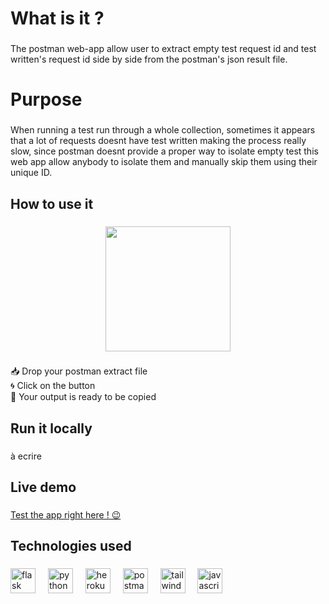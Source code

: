 <h1 align="left">What is it ?</h1>

###

<p align="left">The postman web-app allow user to extract empty test request id and test written's request id side by side  from the postman's json result file.</p>

###

<h1 align="left">Purpose</h1>

###

<p align="left">When running a test run through a whole collection, sometimes it appears that a lot of requests doesnt have test written making the process really slow, since postman doesnt provide a proper way to isolate empty test this web app allow anybody to isolate them and manually skip them using their unique ID.</p>

###

<h2 align="left">How to use it</h2>

###

<div align="center">
  <img height="200" src="https://i.imgflip.com/88juf0.jpg"  />
</div>

###

<p align="left">📥 Drop your postman extract file<br>🌀 Click on the button<br>🎯 Your output is ready to be copied</p>

###

<h2 align="left">Run it locally</h2>

###

<p align="left">à ecrire</p>

###

<h2 align="left">Live demo</h2>

###

[Test the app right here ! 😉](https://young-hollows-05196-c7433558de08.herokuapp.com/)

###

<h2 align="left">Technologies used</h2>

###

<div align="left">
  <img src="https://cdn.jsdelivr.net/gh/devicons/devicon/icons/flask/flask-original.svg" height="40" alt="flask logo"  />
  <img width="12" />
  <img src="https://cdn.jsdelivr.net/gh/devicons/devicon/icons/python/python-original.svg" height="40" alt="python logo"  />
  <img width="12" />
  <img src="https://cdn.jsdelivr.net/gh/devicons/devicon/icons/heroku/heroku-original.svg" height="40" alt="heroku logo"  />
  <img width="12" />
  <img src="https://cdn.simpleicons.org/postman/FF6C37" height="40" alt="postman logo"  />
  <img width="12" />
  <img src="https://cdn.simpleicons.org/tailwindcss/06B6D4" height="40" alt="tailwindcss logo"  />
  <img width="12" />
  <img src="https://cdn.simpleicons.org/javascript/F7DF1E" height="40" alt="javascript logo"  />
</div>

###

###
